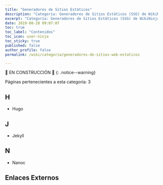 ```yaml
---
title: "Generadores de Sitios Estáticos"
description: "Categoría: Generadores de Sitios Estáticos (SSG) de WikiNinjas, la Enciclopedia Informática Tecnológica"
excerpt: "Categoría: Generadores de Sitios Estáticos (SSG) de WikiNinjas, la Enciclopedia Informática Tecnológica"
date: 2019-08-28 09:07:07
toc: true
toc_label: "Contenidos"
toc_icon: user-ninja
toc_sticky: true
published: false
author_profile: false
permalink: /wiki/categoria/generadores-de-sitios-web-estaticos

---
```


🚧 EN CONSTRUCCIÓN 🚧
{: .notice--warning}

<!-- EN CONSTRUCCIÓN -->
Páginas pertenecientes a esta categoría: 3

## H
- Hugo

## J
- Jekyll

## N
- Nanoc

## Enlaces Externos

<!-- https://en.wikipedia.org/wiki/Category:Free_static_website_generators -->